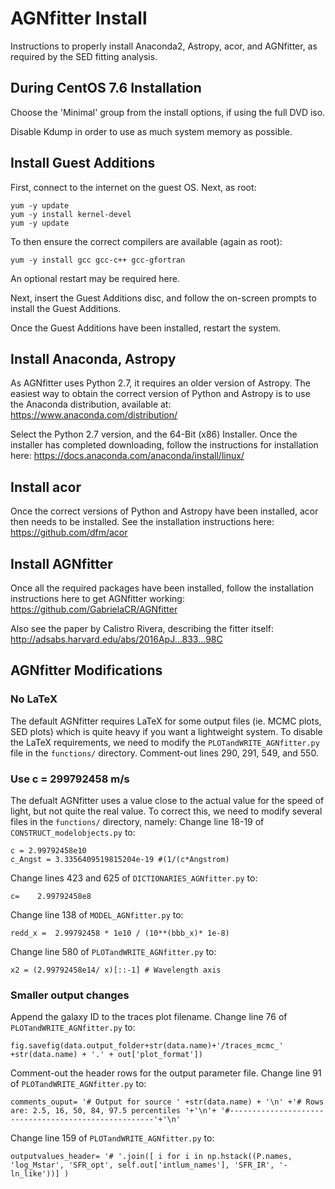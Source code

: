 # AGNfitter Install #

Instructions to properly install Anaconda2, Astropy, acor, and AGNfitter, as required by the SED fitting analysis.

## During CentOS 7.6 Installation ##

Choose the 'Minimal' group from the install options, if using the full DVD iso.

Disable Kdump in order to use as much system memory as possible.

## Install Guest Additions ##

First, connect to the internet on the guest OS. Next, as root: 
```
yum -y update
yum -y install kernel-devel
yum -y update
```
To then ensure the correct compilers are available (again as root):
```
yum -y install gcc gcc-c++ gcc-gfortran
```
An optional restart may be required here.

Next, insert the Guest Additions disc, and follow the on-screen prompts to install the Guest Additions.

Once the Guest Additions have been installed, restart the system.

## Install Anaconda, Astropy ##

As AGNfitter uses Python 2.7, it requires an older version of Astropy. The easiest way to obtain the correct version of Python and Astropy is to use the Anaconda distribution, available at:
https://www.anaconda.com/distribution/

Select the Python 2.7 version, and the 64-Bit (x86) Installer. Once the installer has completed downloading, follow the instructions for installation here:
https://docs.anaconda.com/anaconda/install/linux/

## Install acor ##

Once the correct versions of Python and Astropy have been installed, acor then needs to be installed. See the installation instructions here:
https://github.com/dfm/acor

## Install AGNfitter ##

Once all the required packages have been installed, follow the installation instructions here to get AGNfitter working:
https://github.com/GabrielaCR/AGNfitter

Also see the paper by Calistro Rivera, describing the fitter itself:
http://adsabs.harvard.edu/abs/2016ApJ...833...98C

## AGNfitter Modifications ##

### No LaTeX ###

The default AGNfitter requires LaTeX for some output files (ie. MCMC plots, SED plots) which is quite heavy if you want a lightweight system.
To disable the LaTeX requirements, we need to modify the `PLOTandWRITE_AGNfitter.py` file in the `functions/` directory.
Comment-out lines 290, 291, 549, and 550.

### Use c = 299792458 m/s ###

The defualt AGNfitter uses a value close to the actual value for the speed of light, but not quite the real value.
To correct this, we need to modify several files in the `functions/` directory, namely:
Change line 18-19 of `CONSTRUCT_modelobjects.py` to:
```
c = 2.99792458e10
c_Angst = 3.3356409519815204e-19 #(1/(c*Angstrom)
```
Change lines 423 and 625 of `DICTIONARIES_AGNfitter.py` to:
```
c=    2.99792458e8
```
Change line 138 of `MODEL_AGNfitter.py` to:
```
redd_x =  2.99792458 * 1e10 / (10**(bbb_x)* 1e-8)
```
Change line 580 of `PLOTandWRITE_AGNfitter.py` to:
```
x2 = (2.99792458e14/ x)[::-1] # Wavelength axis
```

### Smaller output changes ###

Append the galaxy ID to the traces plot filename.
Change line 76 of `PLOTandWRITE_AGNfitter.py` to:
```
fig.savefig(data.output_folder+str(data.name)+'/traces_mcmc_' +str(data.name) + '.' + out['plot_format'])
```

Comment-out the header rows for the output parameter file.
Change line 91 of `PLOTandWRITE_AGNfitter.py` to:
```
comments_ouput= '# Output for source ' +str(data.name) + '\n' +'# Rows are: 2.5, 16, 50, 84, 97.5 percentiles '+'\n'+ '#-----------------------------------------------------'+'\n' 
```
Change line 159 of `PLOTandWRITE_AGNfitter.py` to:
```
outputvalues_header= '# '.join([ i for i in np.hstack((P.names, 'log_Mstar', 'SFR_opt', self.out['intlum_names'], 'SFR_IR', '-ln_like'))] )
```
